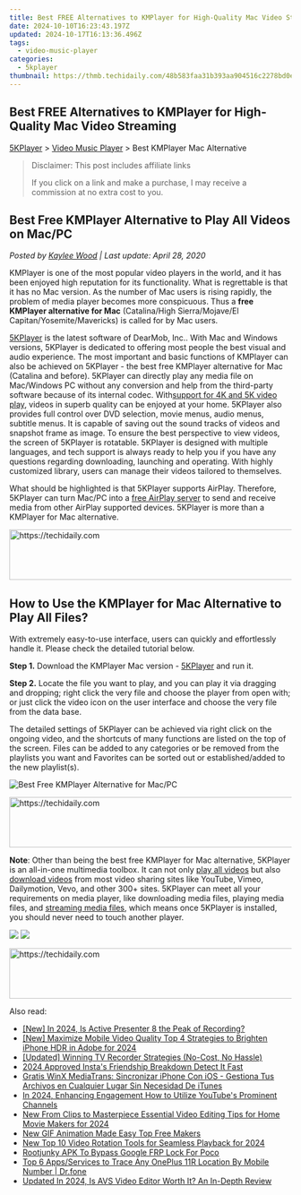 ```yaml
---
title: Best FREE Alternatives to KMPlayer for High-Quality Mac Video Streaming
date: 2024-10-10T16:23:43.197Z
updated: 2024-10-17T16:13:36.496Z
tags:
  - video-music-player
categories:
  - 5kplayer
thumbnail: https://thmb.techidaily.com/48b583faa31b393aa904516c2278bd0e1546bcda1fa4122648e108e1ee1f91de.jpg
---
```


## Best FREE Alternatives to KMPlayer for High-Quality Mac Video Streaming

[5KPlayer](https://tools.techidaily.com/5kplayer/products/) \> [Video Music Player](https://tools.techidaily.com/5kplayer/video-music-player/) \> Best KMPlayer Mac Alternative

>  Disclaimer: This post includes affiliate links
>
>  If you click on a link and make a purchase, I may receive a commission at no extra cost to you.
>

## Best Free KMPlayer Alternative to Play All Videos on Mac/PC

 _Posted by [Kaylee Wood](https://www.quora.com/profile/Amanda-Hu-21) | Last update: April 28, 2020_

KMPlayer is one of the most popular video players in the world, and it has been enjoyed high reputation for its functionality. What is regrettable is that it has no Mac version. As the number of Mac users is rising rapidly, the problem of media player becomes more conspicuous. Thus a **free KMPlayer alternative for Mac** (Catalina/High Sierra/Mojave/El Capitan/Yosemite/Mavericks) is called for by Mac users.

[5KPlayer](https://tools.techidaily.com/5kplayer/products/) is the latest software of DearMob, Inc.. With Mac and Windows versions, 5KPlayer is dedicated to offering most people the best visual and audio experience. The most important and basic functions of KMPlayer can also be achieved on 5KPlayer - the best free KMPlayer alternative for Mac (Catalina and before). 5KPlayer can directly play any media file on Mac/Windows PC without any conversion and help from the third-party software because of its internal codec. With[support for 4K and 5K video play](https://tools.techidaily.com/5kplayer/video-music-player/), videos in superb quality can be enjoyed at your home. 5KPlayer also provides full control over DVD selection, movie menus, audio menus, subtitle menus. It is capable of saving out the sound tracks of videos and snapshot frame as image. To ensure the best perspective to view videos, the screen of 5KPlayer is rotatable. 5KPlayer is designed with multiple languages, and tech support is always ready to help you if you have any questions regarding downloading, launching and operating. With highly customized library, users can manage their videos tailored to themselves.

What should be highlighted is that 5KPlayer supports AirPlay. Therefore, 5KPlayer can turn Mac/PC into a [free AirPlay server](https://tools.techidaily.com/5kplayer/airplay/) to send and receive media from other AirPlay supported devices. 5KPlayer is more than a KMPlayer for Mac alternative.

<!-- affiliate ads begin -->
<a href="https://unicoeye.pxf.io/c/5597632/2148774/18498" target="_top" id="2148774">
  <img src="//a.impactradius-go.com/display-ad/18498-2148774" border="0" alt="https://techidaily.com" width="728" height="90"/>
</a>
<img height="0" width="0" src="https://unicoeye.pxf.io/i/5597632/2148774/18498" style="position:absolute;visibility:hidden;" border="0" />
<!-- affiliate ads end -->

## How to Use the KMPlayer for Mac Alternative to Play All Files?

With extremely easy-to-use interface, users can quickly and effortlessly handle it. Please check the detailed tutorial below.

**Step 1.** Download the KMPlayer Mac version - [5KPlayer](https://tools.techidaily.com/5kplayer/products/) and run it.

**Step 2.** Locate the file you want to play, and you can play it via dragging and dropping; right click the very file and choose the player from open with; or just click the video icon on the user interface and choose the very file from the data base.

The detailed settings of 5KPlayer can be achieved via right click on the ongoing video, and the shortcuts of many functions are listed on the top of the screen. Files can be added to any categories or be removed from the playlists you want and Favorites can be sorted out or established/added to the new playlist(s).

![Best Free KMPlayer Alternative for Mac/PC](https://www.5kplayer.com/video-music-player/img/youtube-0119-01.png) 

<!-- affiliate ads begin -->
<a href="https://aligracehair.sjv.io/c/5597632/2135405/19272" target="_top" id="2135405">
  <img src="//a.impactradius-go.com/display-ad/19272-2135405" border="0" alt="https://techidaily.com" width="728" height="90"/>
</a>
<img height="0" width="0" src="https://aligracehair.sjv.io/i/5597632/2135405/19272" style="position:absolute;visibility:hidden;" border="0" />
<!-- affiliate ads end -->

**Note**: Other than being the best free KMPlayer for Mac alternative, 5KPlayer is an all-in-one multimedia toolbox. It can not only [play all videos](https://tools.techidaily.com/5kplayer/video-music-player/) but also [download videos](https://tools.techidaily.com/5kplayer/youtube-download/) from most video sharing sites like YouTube, Vimeo, Dailymotion, Vevo, and other 300+ sites. 5KPlayer can meet all your requirements on media player, like downloading media files, playing media files, and [streaming media files](https://tools.techidaily.com/5kplayer/airplay/), which means once 5KPlayer is installed, you should never need to touch another player.

[![](https://www.5kplayer.com/video-music-player/../button/freedownbackwin.png)](https://tools.techidaily.com/5kplayer/products/) [![](https://www.5kplayer.com/video-music-player/../button/freedownbackmac.png)](https://tools.techidaily.com/5kplayer/products/)

<!-- affiliate ads begin -->
<a href="https://appsumo.8odi.net/c/5597632/2144289/7443" target="_top" id="2144289">
  <img src="//a.impactradius-go.com/display-ad/7443-2144289" border="0" alt="https://techidaily.com" width="728" height="90"/>
</a>
<img height="0" width="0" src="https://appsumo.8odi.net/i/5597632/2144289/7443" style="position:absolute;visibility:hidden;" border="0" />
<!-- affiliate ads end -->

<ins class="adsbygoogle"
     style="display:block"
     data-ad-format="autorelaxed"
     data-ad-client="ca-pub-7571918770474297"
     data-ad-slot="1223367746"></ins>

<ins class="adsbygoogle"
     style="display:block"
     data-ad-client="ca-pub-7571918770474297"
     data-ad-slot="8358498916"
     data-ad-format="auto"
     data-full-width-responsive="true"></ins>

<span class="atpl-alsoreadstyle">Also read:</span>
<div><ul>
<li><a href="https://desktop-recording.techidaily.com/new-in-2024-is-active-presenter-8-the-peak-of-recording/"><u>[New] In 2024, Is Active Presenter 8 the Peak of Recording?</u></a></li>
<li><a href="https://fox-access.techidaily.com/new-maximize-mobile-video-quality-top-4-strategies-to-brighten-iphone-hdr-in-adobe-for-2024/"><u>[New] Maximize Mobile Video Quality Top 4 Strategies to Brighten iPhone HDR in Adobe for 2024</u></a></li>
<li><a href="https://screen-sharing-recording.techidaily.com/updated-winning-tv-recorder-strategies-no-cost-no-hassle/"><u>[Updated] Winning TV Recorder Strategies (No-Cost, No Hassle)</u></a></li>
<li><a href="https://instagram-clips.techidaily.com/2024-approved-instas-friendship-breakdown-detect-it-fast/"><u>2024 Approved Insta's Friendship Breakdown Detect It Fast</u></a></li>
<li><a href="https://blog-min.techidaily.com/gratis-winx-mediatrans-sincronizar-iphone-con-ios-gestiona-tus-archivos-en-cualquier-lugar-sin-necesidad-de-itunes/"><u>Gratis WinX MediaTrans: Sincronizar iPhone Con iOS - Gestiona Tus Archivos en Cualquier Lugar Sin Necesidad De iTunes</u></a></li>
<li><a href="https://youtube-blog.techidaily.com/24-enhancing-engagement-how-to-utilize-youtubes-prominent-channels/"><u>In 2024, Enhancing Engagement How to Utilize YouTube's Prominent Channels</u></a></li>
<li><a href="https://video-ai-editor.techidaily.com/new-from-clips-to-masterpiece-essential-video-editing-tips-for-home-movie-makers-for-2024/"><u>New From Clips to Masterpiece Essential Video Editing Tips for Home Movie Makers for 2024</u></a></li>
<li><a href="https://video-ai-editor.techidaily.com/new-gif-animation-made-easy-top-free-makers/"><u>New GIF Animation Made Easy Top Free Makers</u></a></li>
<li><a href="https://video-ai-editor.techidaily.com/new-top-10-video-rotation-tools-for-seamless-playback-for-2024/"><u>New Top 10 Video Rotation Tools for Seamless Playback for 2024</u></a></li>
<li><a href="https://easy-unlock-android.techidaily.com/rootjunky-apk-to-bypass-google-frp-lock-for-poco-by-drfone-android/"><u>Rootjunky APK To Bypass Google FRP Lock For Poco</u></a></li>
<li><a href="https://android-location-track.techidaily.com/top-6-appsservices-to-trace-any-oneplus-11r-location-by-mobile-number-drfone-by-drfone-virtual-android/"><u>Top 6 Apps/Services to Trace Any OnePlus 11R Location By Mobile Number | Dr.fone</u></a></li>
<li><a href="https://video-ai-editor.techidaily.com/updated-in-2024-is-avs-video-editor-worth-it-an-in-depth-review/"><u>Updated In 2024, Is AVS Video Editor Worth It? An In-Depth Review</u></a></li>
</ul></div>

